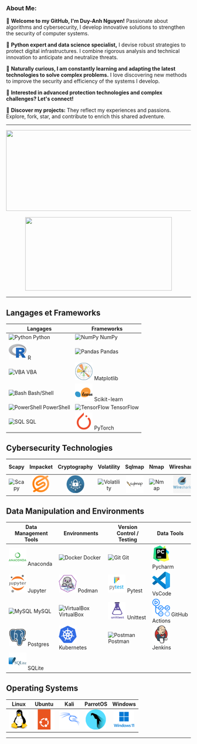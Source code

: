 ### About Me:  
🌟 **Welcome to my GitHub, I'm Duy-Anh Nguyen!** Passionate about algorithms and cybersecurity, I develop innovative solutions to strengthen the security of computer systems.

🐍 **Python expert and data science specialist,** I devise robust strategies to protect digital infrastructures. I combine rigorous analysis and technical innovation to anticipate and neutralize threats.

🔬 **Naturally curious, I am constantly learning and adapting the latest technologies to solve complex problems.** I love discovering new methods to improve the security and efficiency of the systems I develop.

🤝 **Interested in advanced protection technologies and complex challenges? Let's connect!**

🚀 **Discover my projects:** They reflect my experiences and passions. Explore, fork, star, and contribute to enrich this shared adventure.
___

<p align="center">
  <img width="800" height="220" src="https://streak-stats.demolab.com?user=Tom-Souillard&theme=highcontrast&hide_border=true&border_radius=5&card_width=800">
</p>

<p align="center">
  <img width="400" height="200" src="https://github-readme-stats.vercel.app/api/top-langs/?username=Tom-Souillard&size_weight=0.15&count_weight=0.5&layout=compact&theme=vision-friendly-dark">
</p>

---
## Langages et Frameworks
| Langages | Frameworks |
| --- | --- |
| ![Python](https://img.icons8.com/color/48/000000/python.png) Python | ![NumPy](https://img.icons8.com/color/48/000000/numpy.png) NumPy |
| <img src="https://github.com/devicons/devicon/blob/master/icons/r/r-original.svg" title="R"  alt="R" width="48" height="48"/> R | ![Pandas](https://img.icons8.com/color/48/000000/pandas.png) Pandas |
| ![VBA](https://img.icons8.com/color/48/000000/microsoft-excel-2019.png) VBA | <img src="https://github.com/devicons/devicon/blob/master/icons/matplotlib/matplotlib-original.svg" title="mpl" alt="mpl" width="48" height="48"/> Matplotlib |
| ![Bash](https://img.icons8.com/color/48/000000/bash.png) Bash/Shell | <img src="https://github.com/devicons/devicon/blob/master/icons/scikitlearn/scikitlearn-original.svg" title="Scikit-learn" alt="Scikit-learn" width="48" height="48"/> Scikit-learn |
| ![PowerShell](https://img.icons8.com/color/48/000000/powershell.png) PowerShell | ![TensorFlow](https://img.icons8.com/color/48/000000/tensorflow.png) TensorFlow |
| ![SQL](https://img.icons8.com/color/48/000000/sql.png) SQL | <img src="https://github.com/devicons/devicon/blob/master/icons/pytorch/pytorch-original.svg" title="PyTorch" alt="PyTorch" width="48" height="48"/> PyTorch |


## Cybersecurity Technologies

| Scapy | Impacket | Cryptography | Volatility | Sqlmap | Nmap | Wireshark | Metasploit | Burp Suite |
|:-----:|:--------:|:------------:|:----------:|:------:|:----:|:---------:|:----------:|:----------:|
| <img src="https://github.com/secdev/scapy/blob/master/doc/scapy_logo.png" title="Scapy" alt="Scapy" width="48" height="48"/> | <img src="assets/impacket.png" title="Impacket" alt="Impacket" width="48" height="48"/> | <img src="assets/cryptography.jpg" title="Cryptography" alt="Cryptography" width="48" height="48"/> | <img src="https://github.com/volatilityfoundation/volatility/blob/master/resources/volatility.svg" title="Volatility" alt="Volatility" width="48" height="48"/> | <img src="assets/sqlmap.png" title="Sqlmap" alt="Sqlmap" width="48" height="48"/> | <img src="https://img.icons8.com/color/48/000000/nmap.png" title="Nmap" alt="Nmap" width="48" height="48"/> | <img src="assets/wireshark.jpg" title="Wireshark" alt="Wireshark" width="48" height="48"/> | <img src="https://img.icons8.com/color/48/000000/metasploit.png" title="Metasploit" alt="Metasploit" width="48" height="48"/> | <img src="assets/BurpSuite.png" title="BurpSuite" alt="BurpSuite" width="48" height="48"/> |



## Data Manipulation and Environments
| Data Management Tools | Environments | Version Control / Testing | Data Tools |
| --- | --- | --- | --- |
| <img src="https://github.com/devicons/devicon/blob/master/icons/anaconda/anaconda-original-wordmark.svg" title="Anaconda" alt="Anaconda" width="48" height="48"/> Anaconda | ![Docker](https://img.icons8.com/color/48/000000/docker.png) Docker | ![Git](https://img.icons8.com/color/48/000000/git.png) Git | <img src="https://github.com/devicons/devicon/blob/master/icons/pycharm/pycharm-original.svg" title="Pycharm" alt="Pycharm" width="48" height="48"/> Pycharm |
| <img src="https://github.com/devicons/devicon/blob/master/icons/jupyter/jupyter-original-wordmark.svg" title="Jupyter" alt="Jupyter" width="48" height="48"/> Jupyter | <img src="https://github.com/devicons/devicon/blob/master/icons/podman/podman-original.svg" title="Podman" alt="Podman" width="48" height="48"/> Podman |  <img src="https://github.com/devicons/devicon/blob/master/icons/pytest/pytest-original-wordmark.svg" title="pytest" alt="pytest" width="48" height="48"/> Pytest | <img src="https://github.com/devicons/devicon/blob/master/icons/vscode/vscode-original.svg" title="VsCode" alt="VsCode" width="48" height="48"/> VsCode | |
| ![MySQL](https://img.icons8.com/color/48/000000/mysql-logo.png) MySQL | ![VirtualBox](https://img.icons8.com/color/48/000000/virtualbox.png) VirtualBox | <img src="assets/unitest.png" title="unittest" alt="unittest" width="48" height="48"/> Unittest | <img src="https://github.com/devicons/devicon/blob/master/icons/githubactions/githubactions-original.svg" title="GitHub Actions" alt="GitHub Actions" width="48" height="48"/> GitHub Actions |
| <img src="https://github.com/devicons/devicon/blob/master/icons/postgresql/postgresql-original.svg" title="Postgres" alt="Postgres" width="48" height="48"/> Postgres | <img src="https://github.com/devicons/devicon/blob/master/icons/kubernetes/kubernetes-original.svg" title="Kubernetes" alt="Kubernetes" width="48" height="48"/> Kubernetes | ![Postman](https://img.icons8.com/color/48/000000/postman.png) Postman | <img src="https://github.com/devicons/devicon/blob/master/icons/jenkins/jenkins-original.svg" title="Jenkins" alt="Jenkins" width="48" height="48"/> Jenkins |
| <img src="https://github.com/devicons/devicon/blob/master/icons/sqlite/sqlite-original-wordmark.svg" title="SQLite" alt="SQLite" width="48" height="48"/> SQLite |  |  |  |

## Operating Systems

|   Linux   |   Ubuntu   |    Kali    |  ParrotOS  |  Windows  |
|:---------:|:----------:|:----------:|:----------:|:---------:|
| <img src="https://github.com/devicons/devicon/blob/master/icons/linux/linux-original.svg" title="Linux" alt="Linux" width="55" height="55"/> | <img src="https://github.com/devicons/devicon/blob/master/icons/ubuntu/ubuntu-original.svg" title="Ubuntu" alt="Ubuntu" width="55" height="55"/> | <img src="https://github.com/canaleal/devicon/blob/new-icon-kali-linux/icons/kalilinux/kalilinux-original-wordmark.svg" title="Kali Linux" alt="Kali Linux" width="55" height="55"/> | <img src="https://github.com/ParrotSec/parrot-themes/blob/master/icons/parrot-logo.png" title="ParrotOS" alt="ParrotOS" width="55" height="55"/> | <img src="https://github.com/devicons/devicon/blob/master/icons/windows11/windows11-original-wordmark.svg" title="Windows" alt="Windows" width="55" height="55"/> |



</div>

---